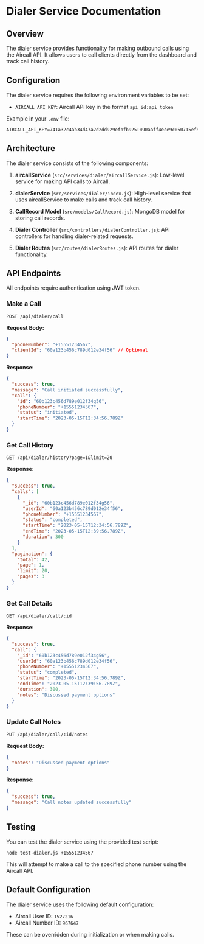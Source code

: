 # Dialer Service Documentation

## Overview

The dialer service provides functionality for making outbound calls using the Aircall API. It allows users to call clients directly from the dashboard and track call history.

## Configuration

The dialer service requires the following environment variables to be set:

- `AIRCALL_API_KEY`: Aircall API key in the format `api_id:api_token`

Example in your `.env` file:
```
AIRCALL_API_KEY=741a32c4ab34d47a2d2dd929efbfb925:090aaff4ece9c050715ef58bd38d149d
```

## Architecture

The dialer service consists of the following components:

1. **aircallService** (`src/services/dialer/aircallService.js`): Low-level service for making API calls to Aircall.

2. **dialerService** (`src/services/dialer/index.js`): High-level service that uses aircallService to make calls and track call history.

3. **CallRecord Model** (`src/models/CallRecord.js`): MongoDB model for storing call records.

4. **Dialer Controller** (`src/controllers/dialerController.js`): API controllers for handling dialer-related requests.

5. **Dialer Routes** (`src/routes/dialerRoutes.js`): API routes for dialer functionality.

## API Endpoints

All endpoints require authentication using JWT token.

### Make a Call

```
POST /api/dialer/call
```

**Request Body:**
```json
{
  "phoneNumber": "+15551234567",
  "clientId": "60a123b456c789d012e34f56" // Optional
}
```

**Response:**
```json
{
  "success": true,
  "message": "Call initiated successfully",
  "call": {
    "id": "60b123c456d789e012f34g56",
    "phoneNumber": "+15551234567",
    "status": "initiated",
    "startTime": "2023-05-15T12:34:56.789Z"
  }
}
```

### Get Call History

```
GET /api/dialer/history?page=1&limit=20
```

**Response:**
```json
{
  "success": true,
  "calls": [
    {
      "_id": "60b123c456d789e012f34g56",
      "userId": "60a123b456c789d012e34f56",
      "phoneNumber": "+15551234567",
      "status": "completed",
      "startTime": "2023-05-15T12:34:56.789Z",
      "endTime": "2023-05-15T12:39:56.789Z",
      "duration": 300
    }
  ],
  "pagination": {
    "total": 42,
    "page": 1,
    "limit": 20,
    "pages": 3
  }
}
```

### Get Call Details

```
GET /api/dialer/call/:id
```

**Response:**
```json
{
  "success": true,
  "call": {
    "_id": "60b123c456d789e012f34g56",
    "userId": "60a123b456c789d012e34f56",
    "phoneNumber": "+15551234567",
    "status": "completed",
    "startTime": "2023-05-15T12:34:56.789Z",
    "endTime": "2023-05-15T12:39:56.789Z",
    "duration": 300,
    "notes": "Discussed payment options"
  }
}
```

### Update Call Notes

```
PUT /api/dialer/call/:id/notes
```

**Request Body:**
```json
{
  "notes": "Discussed payment options"
}
```

**Response:**
```json
{
  "success": true,
  "message": "Call notes updated successfully"
}
```

## Testing

You can test the dialer service using the provided test script:

```
node test-dialer.js +15551234567
```

This will attempt to make a call to the specified phone number using the Aircall API.

## Default Configuration

The dialer service uses the following default configuration:

- Aircall User ID: `1527216`
- Aircall Number ID: `967647`

These can be overridden during initialization or when making calls.